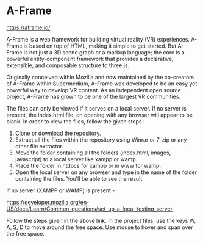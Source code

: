 # A-Frame

https://aframe.io/

A-Frame is a web framework for building virtual reality (VR) experiences. A-Frame is based on top of HTML, making it simple to get started. But A-Frame is not just a 3D scene graph or a markup language; the core is a powerful entity-component framework that provides a declarative, extensible, and composable structure to three.js.

Originally conceived within Mozilla and now maintained by the co-creators of A-Frame within Supermedium, A-Frame was developed to be an easy yet powerful way to develop VR content. As an independent open source project, A-Frame has grown to be one of the largest VR communities.

The files can only be viewed if it serves on a local server. If no server is present, the index.html file, on opening with any browser will 
appear to be blank. In order to view the files, follow the given steps :
1. Clone or download the repository.
2. Extract all the files within the repository using Winrar or 7-zip or any other file extractor.
3. Move the folder containing all the folders (index.html, images, javascript) to a local server like xampp or wamp.
4. Place the folder in htdocs for xampp or in www for wamp.
5. Open the local server on any browser and type in the name of the folder containing the files. You'll be able to see the result.

If no server (XAMPP or WAMP) is present - 

https://developer.mozilla.org/en-US/docs/Learn/Common_questions/set_up_a_local_testing_server

Follow the steps given in the above link.
In the project files, use the keys W, A, S, D to move around the free space. Use mouse to hover and span over the free space.


